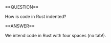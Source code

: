 ==QUESTION==

How is code in Rust indented?

==ANSWER==

We intend code in Rust with four spaces (no tab!).
